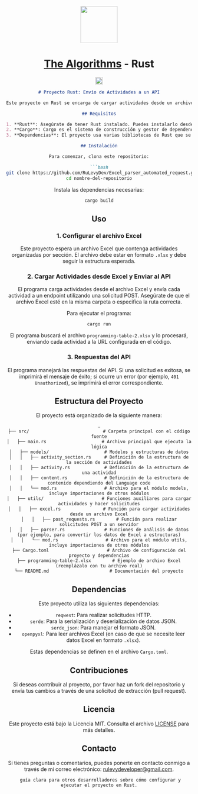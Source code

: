 <div align="center">
<!-- Title: -->
<img src="https://upload.wikimedia.org/wikipedia/commons/thumb/d/d5/Rust_programming_language_black_logo.svg/1024px-Rust_programming_language_black_logo.svg.png" width="100" height="100">

<h1><a href="https://github.com/TheAlgorithms/">The Algorithms</a> - Rust</h1>

<!-- Labels: -->

<a href="https://github.com/RuLevyDev
/
Excel_parser_automated_request/actions/workflows/build.yml">
  <img src="https://github.com/RuLevyDev
/
Excel_parser_automated_request/actions/workflows/build.yml/badge.svg" height="20" alt="Build workflow">
</a>



```markdown
# Proyecto Rust: Envío de Actividades a un API

Este proyecto en Rust se encarga de cargar actividades desde un archivo Excel, convertirlas a formato JSON y enviarlas a un endpoint API utilizando solicitudes POST

## Requisitos

1. **Rust**: Asegúrate de tener Rust instalado. Puedes instalarlo desde [https://www.rust-lang.org](https://www.rust-lang.org).
2. **Cargo**: Cargo es el sistema de construcción y gestor de dependencias de Rust, y debe instalarse automáticamente con Rust.
3. **Dependencias**: El proyecto usa varias bibliotecas de Rust que se gestionan a través de `Cargo.toml`.

## Instalación

Para comenzar, clona este repositorio:

```bash
git clone https://github.com/RuLevyDev/Excel_parser_automated_request.git
cd nombre-del-repositorio
```

Instala las dependencias necesarias:

```bash
cargo build
```

## Uso

### 1. **Configurar el archivo Excel**

Este proyecto espera un archivo Excel que contenga actividades organizadas por sección. El archivo debe estar en formato `.xlsx` y debe seguir la estructura esperada.


### 2. **Cargar Actividades desde Excel y Enviar al API**

El programa carga actividades desde el archivo Excel y envía cada actividad a un endpoint utilizando una solicitud POST. Asegúrate de que el archivo Excel esté en la misma carpeta o especifica la ruta correcta.

Para ejecutar el programa:

```bash
cargo run
```

El programa buscará el archivo `programming-table-2.xlsx` y lo procesará, enviando cada actividad a la URL configurada en el código.

### 3. **Respuestas del API**

El programa manejará las respuestas del API. Si una solicitud es exitosa, se imprimirá el mensaje de éxito; si ocurre un error (por ejemplo, `401 Unauthorized`), se imprimirá el error correspondiente.

## Estructura del Proyecto

El proyecto está organizado de la siguiente manera:

```
.
├── src/                            # Carpeta principal con el código fuente
│   ├── main.rs                     # Archivo principal que ejecuta la lógica
│   ├── models/                     # Modelos y estructuras de datos
│   │   ├── activity_section.rs     # Definición de la estructura de la sección de actividades
│   │   ├── activity.rs             # Definición de la estructura de una actividad
│   │   ├── content.rs              # Definición de la estructura de contenido dependiendo del Language code
│   │   └── mod.rs                  # Archivo para el módulo models, incluye importaciones de otros módulos
│   ├── utils/                      # Funciones auxiliares para cargar actividades y hacer solicitudes
│   │   ├── excel.rs                # Función para cargar actividades desde un archivo Excel
│   │   ├── post_requests.rs        # Función para realizar solicitudes POST a un servidor
│   │   ├── parser.rs               # Funciones de análisis de datos (por ejemplo, para convertir los datos de Excel a estructuras)
│   │   └── mod.rs                  # Archivo para el módulo utils, incluye importaciones de otros módulos
├── Cargo.toml                      # Archivo de configuración del proyecto y dependencias
├── programming-table-2.xlsx        # Ejemplo de archivo Excel (reemplázalo con tu archivo real)
└── README.md                       # Documentación del proyecto

```

## Dependencias

Este proyecto utiliza las siguientes dependencias:

- `reqwest`: Para realizar solicitudes HTTP.
- `serde`: Para la serialización y deserialización de datos JSON.
- `serde_json`: Para manejar el formato JSON.
- `openpyxl`: Para leer archivos Excel (en caso de que se necesite leer datos Excel en formato `.xlsx`).

Estas dependencias se definen en el archivo `Cargo.toml`.

## Contribuciones

Si deseas contribuir al proyecto, por favor haz un fork del repositorio y envía tus cambios a través de una solicitud de extracción (pull request).

## Licencia

Este proyecto está bajo la Licencia MIT. Consulta el archivo [LICENSE](LICENSE) para más detalles.

## Contacto

Si tienes preguntas o comentarios, puedes ponerte en contacto conmigo a través de mi correo electrónico: [rulevydeveloper@gmail.com](mailto:rulevydeveloper@gmail.com).

```
 guía clara para otros desarrolladores sobre cómo configurar y ejecutar el proyecto en Rust.
